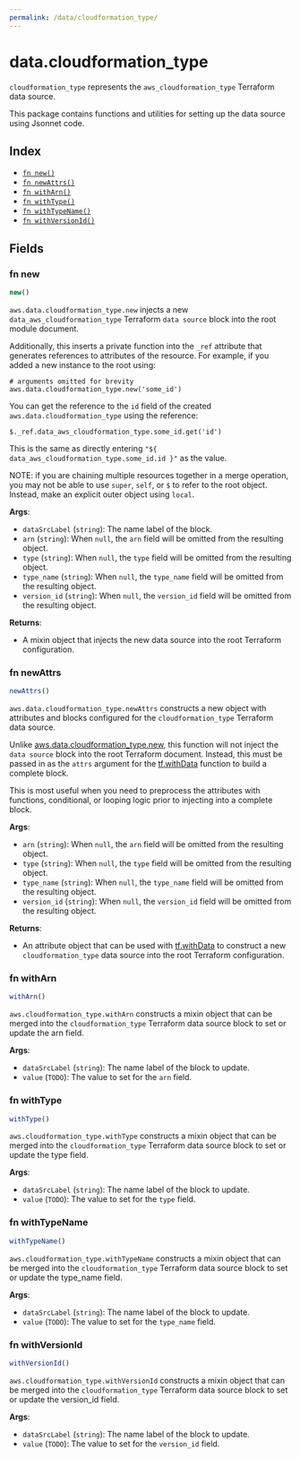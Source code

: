 ```yaml
---
permalink: /data/cloudformation_type/
---
```


# data.cloudformation_type

`cloudformation_type` represents the `aws_cloudformation_type` Terraform data source.



This package contains functions and utilities for setting up the data source using Jsonnet code.


## Index

* [`fn new()`](#fn-new)
* [`fn newAttrs()`](#fn-newattrs)
* [`fn withArn()`](#fn-witharn)
* [`fn withType()`](#fn-withtype)
* [`fn withTypeName()`](#fn-withtypename)
* [`fn withVersionId()`](#fn-withversionid)

## Fields

### fn new

```ts
new()
```


`aws.data.cloudformation_type.new` injects a new `data_aws_cloudformation_type` Terraform `data source`
block into the root module document.

Additionally, this inserts a private function into the `_ref` attribute that generates references to attributes of the
resource. For example, if you added a new instance to the root using:

    # arguments omitted for brevity
    aws.data.cloudformation_type.new('some_id')

You can get the reference to the `id` field of the created `aws.data.cloudformation_type` using the reference:

    $._ref.data_aws_cloudformation_type.some_id.get('id')

This is the same as directly entering `"${ data_aws_cloudformation_type.some_id.id }"` as the value.

NOTE: if you are chaining multiple resources together in a merge operation, you may not be able to use `super`, `self`,
or `$` to refer to the root object. Instead, make an explicit outer object using `local`.

**Args**:
  - `dataSrcLabel` (`string`): The name label of the block.
  - `arn` (`string`):  When `null`, the `arn` field will be omitted from the resulting object.
  - `type` (`string`):  When `null`, the `type` field will be omitted from the resulting object.
  - `type_name` (`string`):  When `null`, the `type_name` field will be omitted from the resulting object.
  - `version_id` (`string`):  When `null`, the `version_id` field will be omitted from the resulting object.

**Returns**:
- A mixin object that injects the new data source into the root Terraform configuration.


### fn newAttrs

```ts
newAttrs()
```


`aws.data.cloudformation_type.newAttrs` constructs a new object with attributes and blocks configured for the `cloudformation_type`
Terraform data source.

Unlike [aws.data.cloudformation_type.new](#fn-cloudformationtypenew), this function will not inject the `data source`
block into the root Terraform document. Instead, this must be passed in as the `attrs` argument for the
[tf.withData](https://github.com/tf-libsonnet/core/tree/main/docs#fn-withdata) function to build a complete block.

This is most useful when you need to preprocess the attributes with functions, conditional, or looping logic prior to
injecting into a complete block.

**Args**:
  - `arn` (`string`):  When `null`, the `arn` field will be omitted from the resulting object.
  - `type` (`string`):  When `null`, the `type` field will be omitted from the resulting object.
  - `type_name` (`string`):  When `null`, the `type_name` field will be omitted from the resulting object.
  - `version_id` (`string`):  When `null`, the `version_id` field will be omitted from the resulting object.

**Returns**:
  - An attribute object that can be used with [tf.withData](https://github.com/tf-libsonnet/core/tree/main/docs#fn-withdata) to construct a new `cloudformation_type` data source into the root Terraform configuration.


### fn withArn

```ts
withArn()
```

`aws.cloudformation_type.withArn` constructs a mixin object that can be merged into the `cloudformation_type`
Terraform data source block to set or update the arn field.



**Args**:
  - `dataSrcLabel` (`string`): The name label of the block to update.
  - `value` (`TODO`): The value to set for the `arn` field.


### fn withType

```ts
withType()
```

`aws.cloudformation_type.withType` constructs a mixin object that can be merged into the `cloudformation_type`
Terraform data source block to set or update the type field.



**Args**:
  - `dataSrcLabel` (`string`): The name label of the block to update.
  - `value` (`TODO`): The value to set for the `type` field.


### fn withTypeName

```ts
withTypeName()
```

`aws.cloudformation_type.withTypeName` constructs a mixin object that can be merged into the `cloudformation_type`
Terraform data source block to set or update the type_name field.



**Args**:
  - `dataSrcLabel` (`string`): The name label of the block to update.
  - `value` (`TODO`): The value to set for the `type_name` field.


### fn withVersionId

```ts
withVersionId()
```

`aws.cloudformation_type.withVersionId` constructs a mixin object that can be merged into the `cloudformation_type`
Terraform data source block to set or update the version_id field.



**Args**:
  - `dataSrcLabel` (`string`): The name label of the block to update.
  - `value` (`TODO`): The value to set for the `version_id` field.
